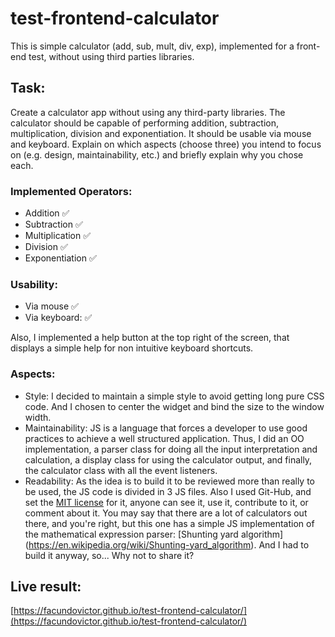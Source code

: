 # test-frontend-calculator
This is simple calculator (add, sub, mult, div, exp), implemented for a front-end test, without using third parties libraries.

## Task:
Create a calculator app without using any third-party libraries. The calculator should be capable of performing addition, subtraction, multiplication, division and exponentiation. It should be usable via mouse and keyboard. Explain on which aspects (choose three) you intend to focus on (e.g. design, maintainability, etc.) and briefly explain why you chose each.

### Implemented Operators:
  - Addition :white_check_mark:
  - Subtraction :white_check_mark:
  - Multiplication :white_check_mark:
  - Division :white_check_mark:
  - Exponentiation :white_check_mark:

### Usability:
  - Via mouse :white_check_mark:
  - Via keyboard: :white_check_mark:
  
Also, I implemented a help button at the top right of the screen, that displays a simple help for non intuitive keyboard shortcuts.

### Aspects:
  - Style: I decided to maintain a simple style to avoid getting long pure CSS code. And I chosen to center the widget and bind the size to the window width.
  - Maintainability: JS is a language that forces a developer to use good practices to achieve a well structured application. Thus, I did an OO implementation, a parser class for doing all the input interpretation  and calculation, a display class for using the calculator output, and finally, the calculator class with all the event listeners.
  - Readability: As the idea is to build it to be reviewed more than really to be used, the JS code is divided in 3 JS files. Also I used Git-Hub, and set the [MIT license](https://github.com/facundovictor/test-frontend-calculator/blob/master/LICENSE) for it, anyone can see it, use it, contribute to it, or comment about it. You may say that there are a lot of calculators out there, and you're right, but this one has a simple JS implementation of the mathematical expression parser: [Shunting yard algorithm] (https://en.wikipedia.org/wiki/Shunting-yard_algorithm). And I had to build it anyway, so... Why not to share it?

## Live result:
[https://facundovictor.github.io/test-frontend-calculator/](https://facundovictor.github.io/test-frontend-calculator/)
